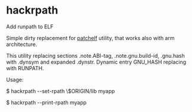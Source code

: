 # hackrpath
Add runpath to ELF

Simple dirty replacement for [patchelf](https://github.com/NixOS/patchelf) utility, that works also with arm architecture.

This utility replacing sections .note.ABI-tag, .note.gnu.build-id, .gnu.hash with .dynsym and expanded .dynstr. Dynamic entry GNU_HASH replacing with RUNPATH.

Usage:

$ hackrpath --set-rpath \\$ORIGIN/lib myapp
  
$ hackrpath --print-rpath myapp

